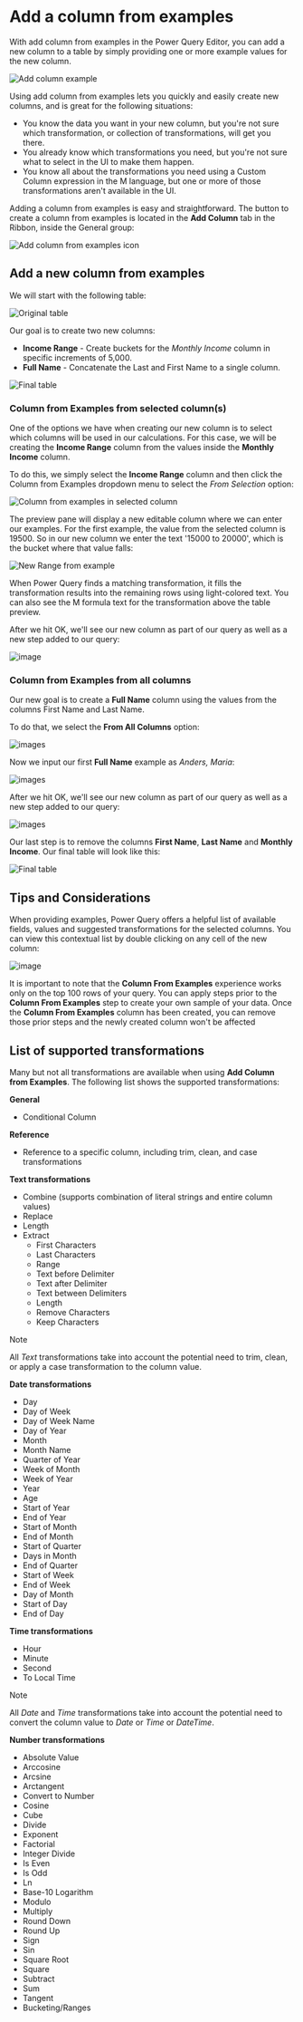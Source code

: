 # Add a column from examples

With add column from examples in the Power Query Editor, you can add a new column to a table by simply providing one or more example values for the new column.

![Add column example](images/me-add-column-from-example.png)

Using add column from examples lets you quickly and easily create new columns, and is great for the following situations:

* You know the data you want in your new column, but you're not sure which transformation, or  collection of transformations, will get you there.
* You already know which transformations you need, but you're not sure what to select in the UI to make them happen.
* You know all about the transformations you need using a Custom Column expression in the M language, but one or more of those transformations aren't available in the UI.

Adding a column from examples is easy and straightforward. The button to create a column from examples is located in the **Add Column** tab in the Ribbon, inside the General group:

![Add column from examples icon](images/me-add-column-from-example-icon.png)


## Add a new column from examples

We will start with the following table:

![Original table](images/me-add-column-from-example-original-table.png)

Our goal is to create two new columns:
* **Income Range** - Create buckets for the *Monthly Income* column in specific increments of 5,000.
* **Full Name** - Concatenate the Last and First Name to a single column.

![Final table](images/me-add-column-from-example-final-table.png)

### Column from Examples from selected column(s)

One of the options we have when creating our new column  is to select which columns will be used in our calculations. For this case, we will be creating the **Income Range** column from the values inside the **Monthly Income** column.

To do this, we simply select the **Income Range** column and then click the Column from Examples dropdown menu to select the *From Selection* option:

![Column from examples in selected column](images/me-add-column-from-example-from-selection.png)

The preview pane will display a new editable column where we can enter our examples. For the first example, the value from the selected column is 19500. So in our new column we enter the text '15000 to 20000', which is the bucket where that value falls:

![New Range from example](images/me-add-column-from-example-from-selection-buckets.png)

When Power Query finds a matching transformation, it fills the transformation results into the remaining rows using light-colored text. You can also see the M formula text for the transformation above the table preview.

After we hit OK, we'll see our new column as part of our query as well as a new step added to our query:

![image](images/me-add-column-from-example-from-selection-buckets-final.png)

### Column from Examples from all columns

Our new goal is to create a **Full Name** column using the values from the columns First Name and Last Name.

To do that, we select the **From All Columns** option:

![images](images/me-add-column-from-example-from-all-columns.png)

Now we input our first **Full Name** example as *Anders, Maria*:

![images](images/me-add-column-from-example-from-all-columns-full-name.png)

After we hit OK, we'll see our new column as part of our query as well as a new step added to our query:

![images](images/me-add-column-from-example-from-all-columns-full-name-final.png)

Our last step is to remove the columns **First Name**, **Last Name** and **Monthly Income**. Our final table will look like this:

![Final table](images/me-add-column-from-example-final-table.png)

## Tips and Considerations

When providing examples, Power Query  offers a helpful list of available fields, values and suggested transformations for the selected columns. You can view this contextual list by double clicking on any cell of the new column:

![image](images/me-add-column-from-example-suggestions.png)

It is important to note that the **Column From Examples** experience works only on the top 100 rows of your query. You can apply steps prior to the **Column From Examples** step to create your own sample of your data. Once the **Column From Examples** column has been created, you can remove those prior steps and the newly created column won't be affected 

## List of supported transformations
Many but not all transformations are available when using **Add Column from Examples**. The following list shows the supported transformations:

**General**

- Conditional Column

**Reference**
  
- Reference to a specific column, including trim, clean, and case transformations

**Text transformations**

- Combine (supports combination of literal strings and entire column values)
- Replace
- Length
- Extract   
  - First Characters
  - Last Characters
  - Range
  - Text before Delimiter
  - Text after Delimiter
  - Text between Delimiters
  - Length
  - Remove Characters
  - Keep Characters

> [!NOTE]
> All *Text* transformations take into account the potential need to trim, clean, or apply a case transformation to the column value.

**Date transformations**

- Day
- Day of Week
- Day of Week Name
- Day of Year
- Month
- Month Name
- Quarter of Year
- Week of Month
- Week of Year
- Year
- Age
- Start of Year
- End of Year
- Start of Month
- End of Month
- Start of Quarter
- Days in Month
- End of Quarter
- Start of Week
- End of Week
- Day of Month
- Start of Day
- End of Day

**Time transformations**

- Hour
- Minute
- Second  
- To Local Time

> [!NOTE]
> All *Date* and *Time* transformations take into account the potential need to convert the column value to *Date* or *Time* or *DateTime*.

**Number transformations** 

- Absolute Value
- Arccosine
- Arcsine
- Arctangent
- Convert to Number
- Cosine
- Cube
- Divide
- Exponent
- Factorial
- Integer Divide
- Is Even
- Is Odd
- Ln
- Base-10 Logarithm
- Modulo
- Multiply
- Round Down
- Round Up
- Sign
- Sin
- Square Root
- Square
- Subtract
- Sum
- Tangent
- Bucketing/Ranges
